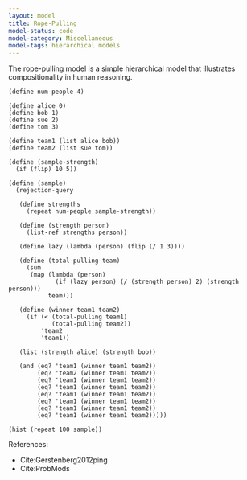 ```yaml
---
layout: model
title: Rope-Pulling
model-status: code
model-category: Miscellaneous
model-tags: hierarchical models
---
```


The rope-pulling model is a simple hierarchical model that illustrates compositionality in human reasoning.

    (define num-people 4)
    
    (define alice 0)
    (define bob 1)
    (define sue 2)
    (define tom 3)
    
    (define team1 (list alice bob))
    (define team2 (list sue tom))
    
    (define (sample-strength)
      (if (flip) 10 5))
    
    (define (sample)
      (rejection-query
       
       (define strengths
         (repeat num-people sample-strength))
       
       (define (strength person)
         (list-ref strengths person))
       
       (define lazy (lambda (person) (flip (/ 1 3))))
       
       (define (total-pulling team)
         (sum
          (map (lambda (person)
                 (if (lazy person) (/ (strength person) 2) (strength person)))
               team)))
       
       (define (winner team1 team2)
         (if (< (total-pulling team1)
                (total-pulling team2))
             'team2
             'team1))
       
       (list (strength alice) (strength bob))
       
       (and (eq? 'team1 (winner team1 team2))
            (eq? 'team2 (winner team1 team2))
            (eq? 'team1 (winner team1 team2))
            (eq? 'team1 (winner team1 team2))
            (eq? 'team1 (winner team1 team2))
            (eq? 'team1 (winner team1 team2))
            (eq? 'team1 (winner team1 team2))
            (eq? 'team1 (winner team1 team2)))))
    
    (hist (repeat 100 sample))

References:

- Cite:Gerstenberg2012ping
- Cite:ProbMods
